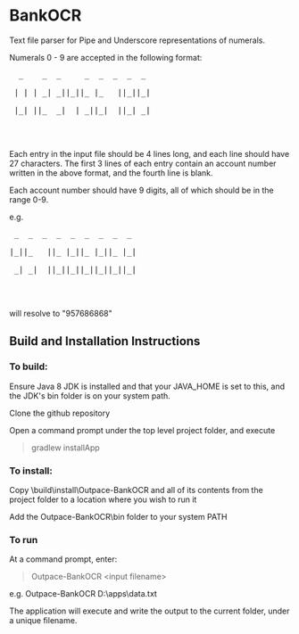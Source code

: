 BankOCR
=======

Text file parser for Pipe and Underscore representations of numerals. 

Numerals 0 - 9 are accepted in the following format:

<pre>
  _    _  _     _  _  _  _  _ <br>
 | | | _| _||_||_ |_   ||_||_|<br>
 |_| ||_  _|  | _||_|  ||_| _|<br>
                          <br>
</pre>
Each entry in the input file should be 4 lines long, and each line should have 27 characters. The first 3 lines of each entry contain an account number written in the above format, and the fourth line is blank.

Each account number should have 9 digits, all of which should be in the range 0-9. 

e.g.
 
<pre>
 _  _  _  _  _  _  _  _  _ <br/>
|_||_   ||_ |_||_ |_||_ |_|<br/>
 _| _|  ||_||_||_||_||_||_|<br/>
                           <br/>
</pre>
will resolve to "957686868"


## Build and Installation Instructions

### To build:

Ensure Java 8 JDK is installed and that your JAVA_HOME is set to this, and the JDK's bin folder is on your system path.

Clone the github repository

Open a command prompt under the top level project folder, and execute

> gradlew installApp

### To install:

Copy \build\install\Outpace-BankOCR and all of its contents from the project folder to a location where you wish to run it 

Add the Outpace-BankOCR\bin folder to your system PATH

### To run

At a command prompt, enter:

> Outpace-BankOCR &lt;input filename&gt;

e.g. Outpace-BankOCR D:\apps\data.txt

The application will execute and write the output to the current folder, under a unique filename.
